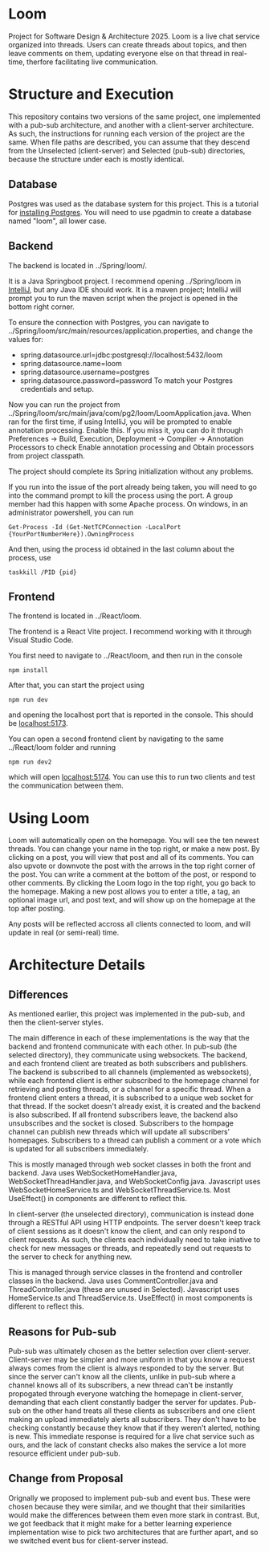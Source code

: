 # Loom
Project for Software Design &amp; Architecture 2025. Loom is a live chat service organized into threads. Users can create threads about topics, and then leave comments on them, updating everyone else on that thread in real-time, therfore facilitating live communication.

# Structure and Execution
This repository contains two versions of the same project, one implemented with a pub-sub architecture, and another with a client-server architecture. As such, the instructions for running each version of the project are the same. When file paths are described, you can assume that they descend from the Unselected (client-server) and Selected (pub-sub) directories, because the structure under each is mostly identical.

## Database
Postgres was used as the database system for this project. This is a tutorial for [installing Postgres](https://www.youtube.com/watch?v=GpqJzWCcQXY). You will need to use pgadmin to create a database named "loom", all lower case.

## Backend
The backend is located in ../Spring/loom/.

It is a Java Springboot project. I recommend opening ../Spring/loom in [IntelliJ](https://www.jetbrains.com/idea/), but any Java IDE should work. It is a maven project; IntelliJ will prompt you to run the maven script when the project is opened in the bottom right corner. 

To ensure the connection with Postgres, you can navigate to ../Spring/loom/src/main/resources/application.properties, and change the values for:
- spring.datasource.url=jdbc:postgresql://localhost:5432/loom
- spring.datasource.name=loom
- spring.datasource.username=postgres
- spring.datasource.password=password
To match your Postgres credentials and setup.

Now you can run the project from ../Spring/loom/src/main/java/com/pg2/loom/LoomApplication.java. When ran for the first time, if using IntelliJ, you will be prompted to enable annotation processing. Enable this. If you miss it, you can do it through Preferences -> Build, Execution, Deployment -> Compiler -> Annotation Processors to check Enable annotation processing and Obtain processors from project classpath.

The project should complete its Spring initialization without any problems.

If you run into the issue of the port already being taken, you will need to go into the command prompt to kill the process using the port. A group member had this happen with some Apache process. On windows, in an administrator powershell, you can run

```
Get-Process -Id (Get-NetTCPConnection -LocalPort {YourPortNumberHere}).OwningProcess
```

And then, using the process id obtained in the last column about the process, use

```
taskkill /PID {pid}
```

## Frontend
The frontend is located in ../React/loom.

The frontend is a React Vite project. I recommend working with it through Visual Studio Code.

You first need to navigate to ../React/loom, and then run in the console

```
npm install
```

After that, you can start the project using

```
npm run dev
```

and opening the localhost port that is reported in the console. This should be [localhost:5173](http://localhost:5173).

You can open a second frontend client by navigating to the same ../React/loom folder and running

```
npm run dev2
```

which will open [localhost:5174](http://localhost:5174). You can use this to run two clients and test the communication between them.

# Using Loom
Loom will automatically open on the homepage. You will see the ten newest threads. You can change your name in the top right, or make a new post. By clicking on a post, you will view that post and all of its comments. You can also upvote or downvote the post with the arrows in the top right corner of the post. You can write a comment at the bottom of the post, or respond to other comments. By clicking the Loom logo in the top right, you go back to the homepage. Making a new post allows you to enter a title, a tag, an optional image url, and post text, and will show up on the homepage at the top after posting.

Any posts will be reflected accross all clients connected to loom, and will update in real (or semi-real) time.

# Architecture Details

## Differences
As mentioned earlier, this project was implemented in the pub-sub, and then the client-server styles.

The main difference in each of these implementations is the way that the backend and frontend communicate with each other. In pub-sub (the selected directory), they communicate using websockets. The backend, and each frontend client are treated as both subscribers and publishers. The backend is subscribed to all channels (implemented as websockets), while each frontend client is either subscribed to the homepage channel for retrieving and posting threads, or a channel for a specific thread. When a frontend client enters a thread, it is subscribed to a unique web socket for that thread. If the socket doesn't already exist, it is created and the backend is also subscribed. If all frontend subscribers leave, the backend also unsubscribes and the socket is closed. Subscribers to the hompage channel can publish new threads which will update all subscribers' homepages. Subscribers to a thread can publish a comment or a vote which is updated for all subscribers immediately.

This is mostly managed through web socket classes in both the front and backend. Java uses WebSocketHomeHandler.java, WebSocketThreadHandler.java, and WebSocketConfig.java. Javascript uses WebSocketHomeService.ts and WebSocketThreadService.ts. Most UseEffect() in components are different to reflect this.

In client-server (the unselected directory), communication is instead done through a RESTful API using HTTP endpoints. The server doesn't keep track of client sessions as it doesn't know the client, and can only respond to client requests. As such, the clients each individually need to take iniative to check for new messages or threads, and repeatedly send out requests to the server to check for anything new.

This is managed through service classes in the frontend and controller classes in the backend. Java uses CommentController.java and ThreadController.java (these are unused in Selected). Javascript uses HomeService.ts and ThreadService.ts. UseEffect() in most components is different to reflect this.

## Reasons for Pub-sub
Pub-sub was ultimately chosen as the better selection over client-server. Client-server may be simpler and more uniform in that you know a request always comes from the client is always responded to by the server. But since the server can't know all the clients, unlike in pub-sub where a channel knows all of its subscribers, a new thread can't be instantly propogated through everyone watching the homepage in client-server, demanding that each client constantly badger the server for updates. Pub-sub on the other hand treats all these clients as subscribers and one client making an upload immediately alerts all subscribers. They don't have to be checking constantly because they know that if they weren't alerted, nothing is new. This immediate response is required for a live chat service such as ours, and the lack of constant checks also makes the service a lot more resource efficient under pub-sub.

## Change from Proposal
Orignally we proposed to implement pub-sub and event bus. These were chosen because they were similar, and we thought that their similarities would make the differences between them even more stark in contrast. But, we got feedback that it might make for a better learning experience implementation wise to pick two architectures that are further apart, and so we switched event bus for client-server instead.
